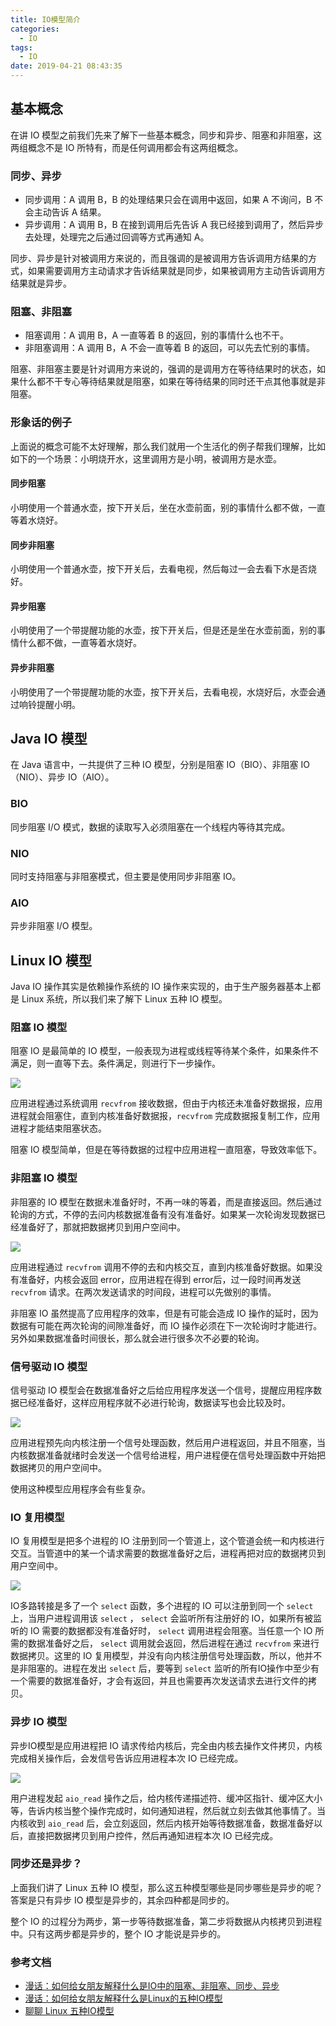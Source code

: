```yaml
---
title: IO模型简介
categories:
  - IO
tags:
  - IO
date: 2019-04-21 08:43:35
---
```




<!-- more -->


## 基本概念

在讲 IO 模型之前我们先来了解下一些基本概念，同步和异步、阻塞和非阻塞，这两组概念不是 IO 所特有，而是任何调用都会有这两组概念。

### 同步、异步

- 同步调用：A 调用 B，B 的处理结果只会在调用中返回，如果 A 不询问，B 不会主动告诉 A 结果。
- 异步调用：A 调用 B，B 在接到调用后先告诉 A 我已经接到调用了，然后异步去处理，处理完之后通过回调等方式再通知 A。


同步、异步是针对被调用方来说的，而且强调的是被调用方告诉调用方结果的方式，如果需要调用方主动请求才告诉结果就是同步，如果被调用方主动告诉调用方结果就是异步。



### 阻塞、非阻塞

- 阻塞调用：A 调用 B，A 一直等着 B 的返回，别的事情什么也不干。
- 非阻塞调用：A 调用 B，A 不会一直等着 B 的返回，可以先去忙别的事情。

阻塞、非阻塞主要是针对调用方来说的，强调的是调用方在等待结果时的状态，如果什么都不干专心等待结果就是阻塞，如果在等待结果的同时还干点其他事就是非阻塞。

### 形象话的例子

上面说的概念可能不太好理解，那么我们就用一个生活化的例子帮我们理解，比如如下的一个场景：小明烧开水，这里调用方是小明，被调用方是水壶。

#### 同步阻塞

小明使用一个普通水壶，按下开关后，坐在水壶前面，别的事情什么都不做，一直等着水烧好。

#### 同步非阻塞

小明使用一个普通水壶，按下开关后，去看电视，然后每过一会去看下水是否烧好。

#### 异步阻塞

小明使用了一个带提醒功能的水壶，按下开关后，但是还是坐在水壶前面，别的事情什么都不做，一直等着水烧好。


#### 异步非阻塞

小明使用了一个带提醒功能的水壶，按下开关后，去看电视，水烧好后，水壶会通过响铃提醒小明。


## Java IO 模型

在 Java 语言中，一共提供了三种 IO 模型，分别是阻塞 IO（BIO）、非阻塞 IO（NIO）、异步 IO（AIO）。

### BIO

同步阻塞 I/O 模式，数据的读取写入必须阻塞在一个线程内等待其完成。

### NIO

同时支持阻塞与非阻塞模式，但主要是使用同步非阻塞 IO。

### AIO

异步非阻塞 I/O 模型。


## Linux IO 模型

Java IO 操作其实是依赖操作系统的 IO 操作来实现的，由于生产服务器基本上都是 Linux 系统，所以我们来了解下 Linux 五种 IO 模型。

### 阻塞 IO 模型

阻塞 IO 是最简单的 IO 模型，一般表现为进程或线程等待某个条件，如果条件不满足，则一直等下去。条件满足，则进行下一步操作。

![](阻塞IO.png)

应用进程通过系统调用 ```recvfrom``` 接收数据，但由于内核还未准备好数据报，应用进程就会阻塞住，直到内核准备好数据报，```recvfrom``` 完成数据报复制工作，应用进程才能结束阻塞状态。

阻塞 IO 模型简单，但是在等待数据的过程中应用进程一直阻塞，导致效率低下。


### 非阻塞 IO 模型

非阻塞的 IO 模型在数据未准备好时，不再一味的等着，而是直接返回。然后通过轮询的方式，不停的去问内核数据准备有没有准备好。如果某一次轮询发现数据已经准备好了，那就把数据拷贝到用户空间中。

![](非阻塞IO.png)

应用进程通过 ```recvfrom``` 调用不停的去和内核交互，直到内核准备好数据。如果没有准备好，内核会返回 error，应用进程在得到 error后，过一段时间再发送 ```recvfrom``` 请求。在两次发送请求的时间段，进程可以先做别的事情。

非阻塞 IO 虽然提高了应用程序的效率，但是有可能会造成 IO 操作的延时，因为数据有可能在两次轮询的间隙准备好，而 IO 操作必须在下一次轮询时才能进行。另外如果数据准备时间很长，那么就会进行很多次不必要的轮询。

### 信号驱动 IO 模型

信号驱动 IO 模型会在数据准备好之后给应用程序发送一个信号，提醒应用程序数据已经准备好，这样应用程序就不必进行轮询，数据读写也会比较及时。

![](信号驱动IO.png)

应用进程预先向内核注册一个信号处理函数，然后用户进程返回，并且不阻塞，当内核数据准备就绪时会发送一个信号给进程，用户进程便在信号处理函数中开始把数据拷贝的用户空间中。

使用这种模型应用程序会有些复杂。


### IO 复用模型

IO 复用模型是把多个进程的 IO 注册到同一个管道上，这个管道会统一和内核进行交互。当管道中的某一个请求需要的数据准备好之后，进程再把对应的数据拷贝到用户空间中。

![](IO复用.png)

IO多路转接是多了一个 ```select``` 函数，多个进程的 IO 可以注册到同一个 ```select``` 上，当用户进程调用该 ```select``` ， ```select``` 会监听所有注册好的 IO，如果所有被监听的 IO 需要的数据都没有准备好时， ```select``` 调用进程会阻塞。当任意一个 IO 所需的数据准备好之后， ```select``` 调用就会返回，然后进程在通过 ```recvfrom``` 来进行数据拷贝。这里的 IO 复用模型，并没有向内核注册信号处理函数，所以，他并不是非阻塞的。进程在发出 ```select``` 后，要等到 ```select``` 监听的所有IO操作中至少有一个需要的数据准备好，才会有返回，并且也需要再次发送请求去进行文件的拷贝。


### 异步 IO 模型

异步IO模型是应用进程把 IO 请求传给内核后，完全由内核去操作文件拷贝，内核完成相关操作后，会发信号告诉应用进程本次 IO 已经完成。

![](异步IO.png)

用户进程发起 ```aio_read``` 操作之后，给内核传递描述符、缓冲区指针、缓冲区大小等，告诉内核当整个操作完成时，如何通知进程，然后就立刻去做其他事情了。当内核收到 ```aio_read``` 后，会立刻返回，然后内核开始等待数据准备，数据准备好以后，直接把数据拷贝到用户控件，然后再通知进程本次 IO 已经完成。

### 同步还是异步？

上面我们讲了 Linux 五种 IO 模型，那么这五种模型哪些是同步哪些是异步的呢？答案是只有异步 IO 模型是异步的，其余四种都是同步的。

整个 IO 的过程分为两步，第一步等待数据准备，第二步将数据从内核拷贝到进程中。只有这两步都是异步的，整个 IO 才能说是异步的。 



### 参考文档

- [漫话：如何给女朋友解释什么是IO中的阻塞、非阻塞、同步、异步](https://juejin.im/post/5b94e2995188255c5c45d0ec)
- [漫话：如何给女朋友解释什么是Linux的五种IO模型](https://juejin.im/post/5b94e93b5188255c672e901e)
- [聊聊 Linux 五种IO模型](https://www.jianshu.com/p/486b0965c296)
